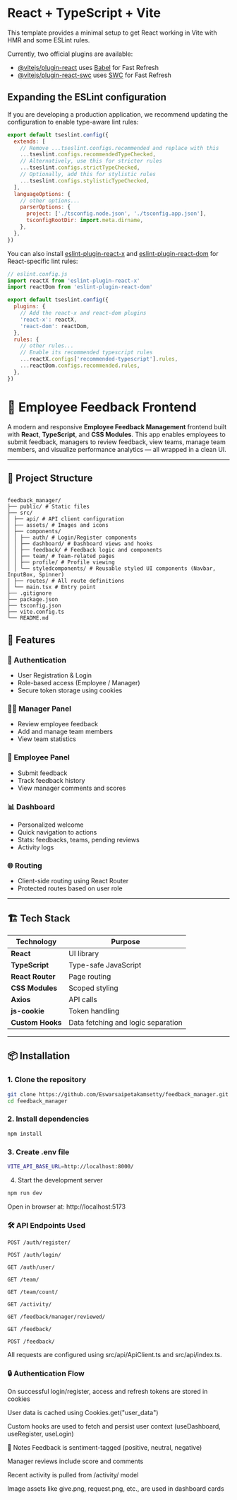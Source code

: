 # React + TypeScript + Vite

This template provides a minimal setup to get React working in Vite with HMR and some ESLint rules.

Currently, two official plugins are available:

- [@vitejs/plugin-react](https://github.com/vitejs/vite-plugin-react/blob/main/packages/plugin-react) uses [Babel](https://babeljs.io/) for Fast Refresh
- [@vitejs/plugin-react-swc](https://github.com/vitejs/vite-plugin-react/blob/main/packages/plugin-react-swc) uses [SWC](https://swc.rs/) for Fast Refresh

## Expanding the ESLint configuration

If you are developing a production application, we recommend updating the configuration to enable type-aware lint rules:

```js
export default tseslint.config({
  extends: [
    // Remove ...tseslint.configs.recommended and replace with this
    ...tseslint.configs.recommendedTypeChecked,
    // Alternatively, use this for stricter rules
    ...tseslint.configs.strictTypeChecked,
    // Optionally, add this for stylistic rules
    ...tseslint.configs.stylisticTypeChecked,
  ],
  languageOptions: {
    // other options...
    parserOptions: {
      project: ['./tsconfig.node.json', './tsconfig.app.json'],
      tsconfigRootDir: import.meta.dirname,
    },
  },
})
```

You can also install [eslint-plugin-react-x](https://github.com/Rel1cx/eslint-react/tree/main/packages/plugins/eslint-plugin-react-x) and [eslint-plugin-react-dom](https://github.com/Rel1cx/eslint-react/tree/main/packages/plugins/eslint-plugin-react-dom) for React-specific lint rules:

```js
// eslint.config.js
import reactX from 'eslint-plugin-react-x'
import reactDom from 'eslint-plugin-react-dom'

export default tseslint.config({
  plugins: {
    // Add the react-x and react-dom plugins
    'react-x': reactX,
    'react-dom': reactDom,
  },
  rules: {
    // other rules...
    // Enable its recommended typescript rules
    ...reactX.configs['recommended-typescript'].rules,
    ...reactDom.configs.recommended.rules,
  },
})
```
# 💼 Employee Feedback Frontend

A modern and responsive **Employee Feedback Management** frontend built with **React**, **TypeScript**, and **CSS Modules**. This app enables employees to submit feedback, managers to review feedback, view teams, manage team members, and visualize performance analytics — all wrapped in a clean UI.

---

## 📁 Project Structure

```text

feedback_manager/
├── public/ # Static files
├── src/
│ ├── api/ # API client configuration
│ ├── assets/ # Images and icons
│ ├── components/
│ │ ├── auth/ # Login/Register components
│ │ ├── dashboard/ # Dashboard views and hooks
│ │ ├── feedback/ # Feedback logic and components
│ │ ├── team/ # Team-related pages
│ │ ├── profile/ # Profile viewing
│ │ └── styledcomponents/ # Reusable styled UI components (Navbar, InputBox, Spinner)
│ ├── routes/ # All route definitions
│ └── main.tsx # Entry point
├── .gitignore
├── package.json
├── tsconfig.json
├── vite.config.ts
└── README.md

```

## 🚀 Features

### 🔐 Authentication
- User Registration & Login
- Role-based access (Employee / Manager)
- Secure token storage using cookies

### 🧑‍💼 Manager Panel
- Review employee feedback
- Add and manage team members
- View team statistics

### 👤 Employee Panel
- Submit feedback
- Track feedback history
- View manager comments and scores

### 📊 Dashboard
- Personalized welcome
- Quick navigation to actions
- Stats: feedbacks, teams, pending reviews
- Activity logs

### 🌐 Routing
- Client-side routing using React Router
- Protected routes based on user role

---

## 🏗️ Tech Stack

| Technology        | Purpose                              |
|------------------|---------------------------------------|
| **React**         | UI library                           |
| **TypeScript**    | Type-safe JavaScript                 |
| **React Router**  | Page routing                         |
| **CSS Modules**   | Scoped styling                       |
| **Axios**         | API calls                            |
| **js-cookie**     | Token handling                       |
| **Custom Hooks**  | Data fetching and logic separation   |

---


## 📦 Installation

### 1. Clone the repository

```bash
git clone https://github.com/Eswarsaipetakamsetty/feedback_manager.git
cd feedback_manager
```
### 2. Install dependencies
```bash
npm install
```

### 3. Create .env file
```bash
VITE_API_BASE_URL=http://localhost:8000/
```
4. Start the development server
```bash
npm run dev
```
Open in browser at: http://localhost:5173

### 🛠️ API Endpoints Used
```text
POST /auth/register/

POST /auth/login/

GET /auth/user/

GET /team/

GET /team/count/

GET /activity/

GET /feedback/manager/reviewed/

GET /feedback/

POST /feedback/
```

All requests are configured using src/api/ApiClient.ts and src/api/index.ts.


### 🔒 Authentication Flow
On successful login/register, access and refresh tokens are stored in cookies

User data is cached using Cookies.get("user_data")

Custom hooks are used to fetch and persist user context (useDashboard, useRegister, useLogin)

📌 Notes
Feedback is sentiment-tagged (positive, neutral, negative)

Manager reviews include score and comments

Recent activity is pulled from /activity/ model

Image assets like give.png, request.png, etc., are used in dashboard cards



